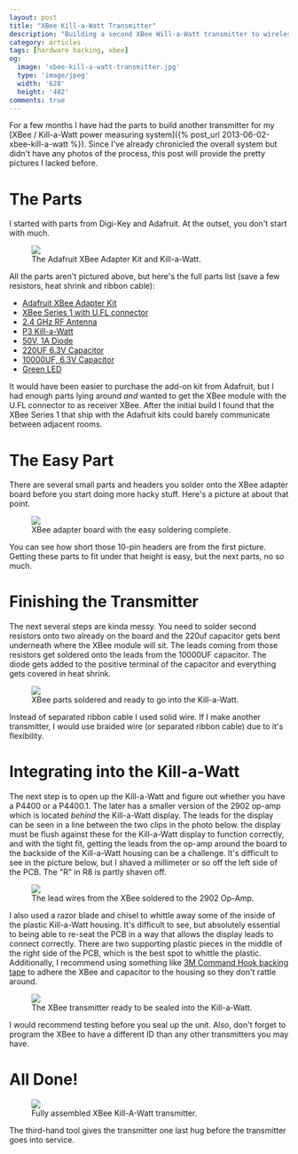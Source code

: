 ```yaml
---
layout: post
title: "XBee Kill-a-Watt Transmitter"
description: "Building a second XBee Will-a-Watt transmitter to wirelessly record power consumption"
category: articles
tags: [hardware hacking, xbee]
og:
  image: 'xbee-kill-a-watt-transmitter.jpg'
  type: 'image/jpeg'
  width: '628'
  height: '402'
comments: true
---
```


For a few months I have had the parts to build another transmitter for my [XBee / Kill-a-Watt power measuring system]({% post_url 2013-06-02-xbee-kill-a-watt %}).  Since I've already chronicled the overall system but didn't have any photos of the process, this post will provide the pretty pictures I lacked before.

# The Parts
I started with parts from Digi-Key and Adafruit.  At the outset, you don't start with much.

<div class="center">
  <figure>
    <a href="{{ site.url }}/images/xbee-kill-a-watt-parts.jpg"><img src="{{ site.url }}/images/xbee-kill-a-watt-parts.jpg"></a>
    <figcaption>The Adafruit XBee Adapter Kit and Kill-a-Watt.</figcaption>
  </figure>
</div>

All the parts aren't pictured above, but here's the full parts list (save a few resistors, heat shrink and ribbon cable):

* [Adafruit XBee Adapter Kit](http://www.adafruit.com/products/126)
* [XBee Series 1 with U.FL connector](http://www.digikey.com/product-search/en/XB24-AUI-001-ND)
* [2.4 GHz RF Antenna](http://www.digikey.com/product-search/en/W1049B050/553-1826-ND)
* [P3 Kill-a-Watt](http://www.newegg.com/Product/Product.aspx?Item=N82E16882715001)
* [50V, 1A Diode](http://www.digikey.com/product-detail/en/1N4001/1N4001FSCT-ND)
* [220UF 6.3V Capacitor](http://www.digikey.com/product-detail/en/ECA-0JM221/P5112-ND)
* [10000UF, 6.3V Capacitor](http://www.digikey.com/product-detail/en/ECA-0JM103/P5120-ND)
* [Green LED](http://www.digikey.com/product-detail/en/MV64530/1080-1128-ND)

It would have been easier to purchase the add-on kit from Adafruit, but I had enough parts lying around _and_ wanted to get the XBee module with the U.FL connector to as receiver XBee.  After the initial build I found that the XBee Series 1 that ship with the Adafruit kits could barely communicate between adjacent rooms.

# The Easy Part

There are several small parts and headers you solder onto the XBee adapter board before you start doing more hacky stuff.  Here's a picture at about that point.

<div class="center">
  <figure>
    <a href="{{ site.url }}/images/xbee-kill-a-watt-easy-complete.jpg"><img src="{{ site.url }}/images/xbee-kill-a-watt-easy-complete.jpg"></a>
    <figcaption>XBee adapter board with the easy soldering complete.</figcaption>
  </figure>
</div>

You can see how short those 10-pin headers are from the first picture.  Getting these parts to fit under that height is easy, but the next parts, no so much.

# Finishing the Transmitter

The next several steps are kinda messy.  You need to solder second resistors onto two already on the board and the 220uf capacitor gets bent underneath where the XBee module will sit.  The leads coming from those resistors get soldered onto the leads from the 10000UF capacitor.  The diode gets added to the positive terminal of the capacitor and everything gets covered in heat shrink.

<div class="center">
  <figure>
    <a href="{{ site.url }}/images/xbee-kill-a-watt-parts-soldered.jpg"><img src="{{ site.url }}/images/xbee-kill-a-watt-parts-soldered.jpg"></a>
    <figcaption>XBee parts soldered and ready to go into the Kill-a-Watt.</figcaption>
  </figure>
</div>

Instead of separated ribbon cable I used solid wire.  If I make another transmitter, I would use braided wire (or separated ribbon cable) due to it's flexibility.

# Integrating into the Kill-a-Watt

The next step is to open up the Kill-a-Watt and figure out whether you have a P4400 or a P4400.1.  The later has a smaller version of the 2902 op-amp which is located _behind_ the Kill-a-Watt display.  The leads for the display can be seen in a line between the two clips in the photo below.  the display must be flush against these for the Kill-a-Watt display to function correctly, and with the tight fit, getting the leads from the op-amp around the board to the backside of the Kill-a-Watt housing can be a challenge.  It's difficult to see in the picture below, but I shaved a millimeter or so off the left side of the PCB.  The "R" in R8 is partly shaven off.

<div class="center">
  <figure>
    <a href="{{ site.url }}/images/xbee-kill-a-watt-board-with-leads.jpg"><img src="{{ site.url }}/images/xbee-kill-a-watt-board-with-leads.jpg"></a>
    <figcaption>The lead wires from the XBee soldered to the 2902 Op-Amp.</figcaption>
  </figure>
</div>

I also used a razor blade and chisel to whittle away some of the inside of the plastic Kill-a-Watt housing.  It's difficult to see, but absolutely essential to being able to re-seat the PCB in a way that allows the display leads to connect correctly.  There are two supporting plastic pieces in the middle of the right side of the PCB, which is the best spot to whittle the plastic.  Additionally, I recommend using something like [3M Command Hook backing tape](http://www.digikey.com/product-detail/en/17026/3M12109-ND) to adhere the XBee and capacitor to the housing so they don't rattle around.

<div class="center">
  <figure>
    <a href="{{ site.url }}/images/xbee-kill-a-watt-in-housing.jpg"><img src="{{ site.url }}/images/xbee-kill-a-watt-in-housing.jpg"></a>
    <figcaption>The XBee transmitter ready to be sealed into the Kill-a-Watt.</figcaption>
  </figure>
</div>

I would recommend testing before you seal up the unit.  Also, don't forget to program the XBee to have a different ID than any other transmitters you may have.

# All Done!

<div class="center">
  <figure>
    <a href="{{ site.url }}/images/xbee-kill-a-watt-transmitter-complete.jpg"><img src="{{ site.url }}/images/xbee-kill-a-watt-transmitter-complete.jpg"></a>
    <figcaption>Fully assembled XBee Kill-A-Watt transmitter.</figcaption>
  </figure>
</div>

The third-hand tool gives the transmitter one last hug before the transmitter goes into service.
